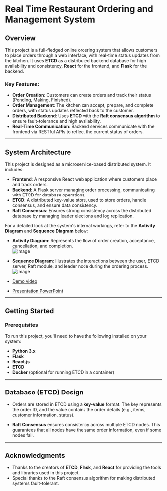 # **Real Time Restaurant Ordering and Management System**

## **Overview**
This project is a full-fledged online ordering system that allows customers to place orders through a web interface, with real-time status updates from the kitchen. It uses **ETCD** as a distributed backend database for high availability and consistency, **React** for the frontend, and **Flask** for the backend.

### Key Features:
- **Order Creation**: Customers can create orders and track their status (Pending, Making, Finished).
- **Order Management**: The kitchen can accept, prepare, and complete orders, with status updates reflected back to the customer.
- **Distributed Backend**: Uses **ETCD** with the **Raft consensus algorithm** to ensure fault-tolerance and high availability.
- **Real-Time Communication**: Backend services communicate with the frontend via RESTful APIs to reflect the current status of orders.

---

## **System Architecture**
This project is designed as a microservice-based distributed system. It includes:

- **Frontend**: A responsive React web application where customers place and track orders.
- **Backend**: A Flask server managing order processing, communicating with ETCD for database operations.
- **ETCD**: A distributed key-value store, used to store orders, handle consensus, and ensure data consistency.
- **Raft Consensus**: Ensures strong consistency across the distributed database by managing leader elections and log replication.

For a detailed look at the system's internal workings, refer to the **Activity Diagram** and **Sequence Diagram** below:

- **Activity Diagram**: Represents the flow of order creation, acceptance, cancellation, and completion.  
  ![image](https://github.com/yvonne90190/Real-Time-Restaurant-Ordering-and-Management-System/assets/74034659/d0411f0d-d440-413a-a96f-784f42d74ed2)


- **Sequence Diagram**: Illustrates the interactions between the user, ETCD server, Raft module, and leader node during the ordering process.  
![image](https://github.com/HOSHICHEN7267/DS_RestaurantSystem/blob/master/image/Sequence%20Diagram.png)

- [Demo video](https://youtu.be/513C4WNDiVs)
- [Presentation PowerPoint](https://github.com/HOSHICHEN7267/DS_RestaurantSystem/blob/master/Introduction%20of%20Restaurant%20System.pdf)


---

## **Getting Started**

### **Prerequisites**
To run this project, you'll need to have the following installed on your system:
- **Python 3.x**
- **Flask**
- **React.js**
- **ETCD**
- **Docker** (optional for running ETCD in a container)

---

## **Database (ETCD) Design**

- Orders are stored in ETCD using a **key-value** format. The key represents the order ID, and the value contains the order details (e.g., items, customer information, status).
  
- **Raft Consensus** ensures consistency across multiple ETCD nodes. This guarantees that all nodes have the same order information, even if some nodes fail.

---

## **Acknowledgments**
- Thanks to the creators of **ETCD**, **Flask**, and **React** for providing the tools and libraries used in this project.
- Special thanks to the Raft consensus algorithm for making distributed systems fault-tolerant.
